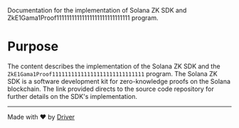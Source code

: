 <!--------------------------------------------------------------------------------->
<!-- IMPORTANT: This file is auto-generated by Driver (https://driver.ai). -------->
<!-- Manual edits may be overwritten on future commits. --------------------------->
<!--------------------------------------------------------------------------------->

Documentation for the implementation of Solana ZK SDK and ZkE1Gama1Proof11111111111111111111111111111 program.

# Purpose
The content describes the implementation of the Solana ZK SDK and the `ZkE1Gama1Proof11111111111111111111111111111` program. The Solana ZK SDK is a software development kit for zero-knowledge proofs on the Solana blockchain. The link provided directs to the source code repository for further details on the SDK's implementation.

---
Made with ❤️ by [Driver](https://www.driver.ai/)
